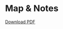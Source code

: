 # Map & Notes

[Download PDF](https://raw.githubusercontent.com/cobchamp/botwce_shrine_collection/master/DuelingPeaks/DuelingPeaksSC_route.pdf)
